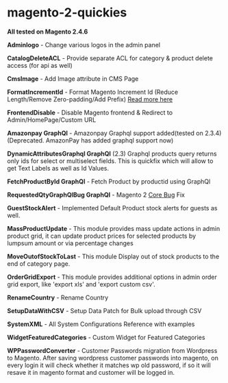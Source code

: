 # magento-2-quickies

**All tested on Magento 2.4.6**

**Adminlogo** - Change various logos in the admin panel

**CatalogDeleteACL** - Provide separate ACL for category & product delete access (for api as well)

**CmsImage** - Add Image attribute in CMS Page 

**FormatIncrementId** - Format Magento Increment Id (Reduce Length/Remove Zero-padding/Add Prefix) [Read more here](https://www.classyllama.com/blog/m2-incrementid)

**FrontendDisable** - Disable Magento frontend & Redirect to Admin/HomePage/Custom URL

**Amazonpay GraphQl** - Amazonpay Graphql support added(tested on 2.3.4)
(Deprecated. AmazonPay has added graphql support now)

**DynamicAttributesGraphql GraphQl** (2.3)
Graphql products query returns only ids for select or multiselect fields. This is quickfix which will allow to get Text Labels as well as Id Values.

**FetchProductById GraphQl** - Fetch Product by productid using GraphQl

**RequestedQtyGraphQlBug GraphQl** - Magento 2 [Core Bug](https://github.com/magento/magento2/issues/33281) Fix

**GuestStockAlert** - Implemented Default Product stock alerts for guests as well.

**MassProductUpdate** - This module provides mass update actions in admin product grid, it can update product prices for selected products by lumpsum amount or via percentage changes

**MoveOutofStockToLast** - This module Display out of stock products to the end of category page.

**OrderGridExport** - This module provides additional options in admin order grid export, like 'export xls' and 'export custom csv'.

**RenameCountry** - Rename Country

**SetupDataWithCSV** - Setup Data Patch for Bulk upload through CSV

**SystemXML** - All System Configurations Reference with examples

**WidgetFeaturedCategories** - Custom Widget for Featured Categories

**WPPasswordConverter** - Customer Passwords migration from Wordpress to Magento. After saving wordpress customer passwords into magento, on every login it will check whether it matches wp old password, if so it will resave it in magento format and customer will be logged in.